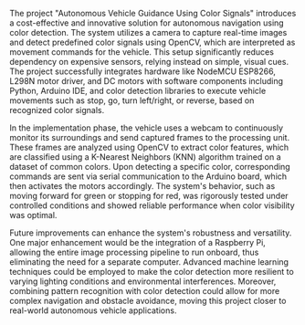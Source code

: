 The project "Autonomous Vehicle Guidance Using Color Signals" introduces a cost-effective and innovative solution for autonomous navigation using color detection. The system utilizes a camera to capture real-time images and detect predefined color signals using OpenCV, which are interpreted as movement commands for the vehicle. This setup significantly reduces dependency on expensive sensors, relying instead on simple, visual cues. The project successfully integrates hardware like NodeMCU ESP8266, L298N motor driver, and DC motors with software components including Python, Arduino IDE, and color detection libraries to execute vehicle movements such as stop, go, turn left/right, or reverse, based on recognized color signals.

In the implementation phase, the vehicle uses a webcam to continuously monitor its surroundings and send captured frames to the processing unit. These frames are analyzed using OpenCV to extract color features, which are classified using a K-Nearest Neighbors (KNN) algorithm trained on a dataset of common colors. Upon detecting a specific color, corresponding commands are sent via serial communication to the Arduino board, which then activates the motors accordingly. The system's behavior, such as moving forward for green or stopping for red, was rigorously tested under controlled conditions and showed reliable performance when color visibility was optimal.

Future improvements can enhance the system's robustness and versatility. One major enhancement would be the integration of a Raspberry Pi, allowing the entire image processing pipeline to run onboard, thus eliminating the need for a separate computer. Advanced machine learning techniques could be employed to make the color detection more resilient to varying lighting conditions and environmental interferences. Moreover, combining pattern recognition with color detection could allow for more complex navigation and obstacle avoidance, moving this project closer to real-world autonomous vehicle applications.
